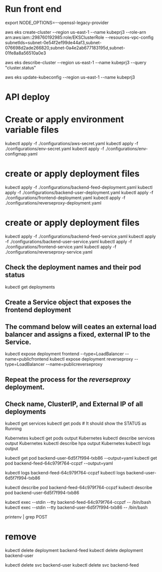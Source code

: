 # Run front end
export NODE_OPTIONS=--openssl-legacy-provider

aws eks create-cluster --region us-east-1 --name kubeprj3 --role-arn arn:aws:iam::298760192985:role/EKSClusterRole --resources-vpc-config subnetIds=subnet-0e54f2ef99de44af3,subnet-076698d2ade266820,subnet-0a4e2ab677183195d,subnet-01fe8a8a56510a0e3

aws eks describe-cluster --region us-east-1 --name kubeprj3 --query "cluster.status"

aws eks update-kubeconfig --region us-east-1 --name kubeprj3

# API deploy 

# Create or apply environment variable files 
kubectl apply -f ./configurations/aws-secret.yaml
kubectl apply -f ./configurations/env-secret.yaml
kubectl apply -f ./configurations/env-configmap.yaml

# create or apply deployment files 
kubectl apply -f ./configurations/backend-feed-deployment.yaml
kubectl apply -f ./configurations/backend-user-deployment.yaml
kubectl apply -f ./configurations/frontend-deployment.yaml
kubectl apply -f ./configurations/reverseproxy-deployment.yaml

# create or apply deployment files 
kubectl apply -f ./configurations/backend-feed-service.yaml
kubectl apply -f ./configurations/backend-user-service.yaml
kubectl apply -f ./configurations/frontend-service.yaml
kubectl apply -f ./configurations/reverseproxy-service.yaml

## Check the deployment names and their pod status
kubectl get deployments
## Create a Service object that exposes the frontend deployment
## The command below will ceates an external load balancer and assigns a fixed, external IP to the Service.
kubectl expose deployment frontend --type=LoadBalancer --name=publicfrontend
kubectl expose deployment reverseproxy --type=LoadBalancer --name=publicreverseproxy
## Repeat the process for the *reverseproxy* deployment. 
## Check name, ClusterIP, and External IP of all deployments
kubectl get services 
kubectl get pods # It should show the STATUS as Running


Kubernetes kubectl get pods output
Kubernetes kubectl describe services output
Kubernetes kubectl describe hpa output
Kubernetes kubectl logs <your pod name> output

kubectl get pod backend-user-6d5f7f994-txb86 --output=yaml
kubectl get pod backend-feed-64c979f764-ccpzf --output=yaml

kubectl logs backend-feed-64c979f764-ccpzf
kubectl logs backend-user-6d5f7f994-txb86

kubectl describe pod backend-feed-64c979f764-ccpzf
kubectl describe pod backend-user-6d5f7f994-txb86

kubectl exec --stdin --tty backend-feed-64c979f764-ccpzf -- /bin/bash
kubectl exec --stdin --tty backend-user-6d5f7f994-txb86 -- /bin/bash

printenv | grep POST


# remove 
kubectl delete deployment backend-feed
kubectl delete deployment backend-user

 kubectl delete svc backend-user 
 kubectl delete svc backend-feed 
